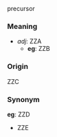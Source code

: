 precursor
### Meaning
+ _adj_: ZZA
    + __eg__: ZZB

### Origin

ZZC

### Synonym

__eg__: ZZD

+ ZZE


